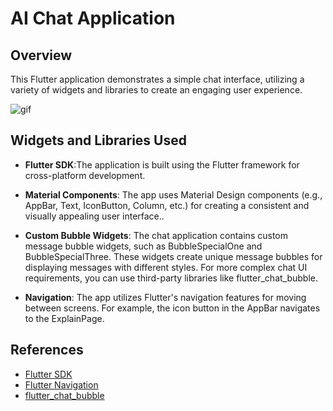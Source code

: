 # AI Chat Application

## Overview
This Flutter application demonstrates a simple chat interface, utilizing a variety of widgets and libraries to create an engaging user experience.

![gif](https://github.com/user-attachments/assets/06fa9983-4e22-4511-8e91-605bca9c25e2)

## Widgets and Libraries Used
- **Flutter SDK**:The application is built using the Flutter framework for cross-platform development.

- **Material Components**: The app uses Material Design components (e.g., AppBar, Text, IconButton, Column, etc.) for creating a consistent and visually appealing user interface..
- **Custom Bubble Widgets**: The chat application contains custom message bubble widgets, such as BubbleSpecialOne and BubbleSpecialThree. These widgets create unique message bubbles for displaying messages with different styles. For more complex chat UI requirements, you can use third-party libraries like flutter_chat_bubble.
- **Navigation**: The app utilizes Flutter's navigation features for moving between screens. For example, the icon button in the AppBar navigates to the ExplainPage.


## References
- [Flutter SDK](https://flutter.dev/)
- [Flutter Navigation](https://flutter.dev/docs/development/ui/navigation)
- [flutter_chat_bubble](https://pub.dev/packages/flutter_chat_bubble)
